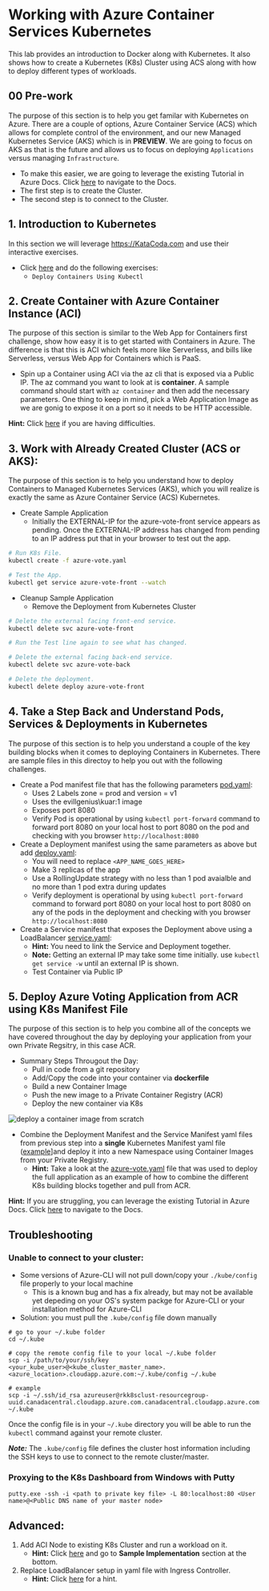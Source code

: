 # Working with Azure Container Services Kubernetes

This lab provides an introduction to Docker along with Kubernetes. It also shows how to create a Kubernetes (K8s) Cluster using ACS along with how to deploy different types of workloads.

## 00 Pre-work

The purpose of this section is to help you get familar with Kubernetes on Azure. There are a couple of options, Azure Container Service (ACS) which allows for complete control of the environment, and our new Managed Kubernetes Service (AKS) which is in **PREVIEW**. We are going to focus on AKS as that is the future and allows us to focus on deploying ``Applications`` versus managing ``Infrastructure``.

- To make this easier, we are going to leverage the existing Tutorial in Azure Docs. Click [here](https://docs.microsoft.com/en-us/azure/aks/kubernetes-walkthrough) to navigate to the Docs.
- The first step is to create the Cluster.
- The second step is to connect to the Cluster.

## 1. Introduction to Kubernetes

In this section we will leverage https://KataCoda.com and use their interactive exercises.

- Click [here](https://katacoda.com/courses/kubernetes) and do the following exercises:
    - ``Deploy Containers Using Kubectl``

## 2. Create Container with Azure Container Instance (ACI)

The purpose of this section is similar to the Web App for Containers first challenge, show how easy it is to get started with Containers in Azure. The difference is that this is ACI which feels more like Serverless, and bills like Serverless, versus Web App for Containers which is PaaS.

- Spin up a Container using ACI via the az cli that is exposed via a Public IP. The az command you want to look at is **container**. A sample command should start with ``az container`` and then add the necessary parameters. One thing to keep in mind, pick a Web Application Image as we are gonig to expose it on a port so it needs to be HTTP accessible.

**Hint:** Click [here](https://docs.microsoft.com/en-us/azure/container-instances/container-instances-quickstart) if you are having difficulties.

## 3. Work with Already Created Cluster (ACS or AKS):

The purpose of this section is to help you understand how to deploy Containers to Managed Kubernetes Services (AKS), which you will realize is exactly the same as Azure Container Service (ACS) Kubernetes.

- Create Sample Application
    * Initially the EXTERNAL-IP for the azure-vote-front service appears as pending. Once the EXTERNAL-IP address has changed from pending to an IP address put that in your browser to test out the app.
```bash
# Run K8s File.
kubectl create -f azure-vote.yaml

# Test the App.
kubectl get service azure-vote-front --watch
```
- Cleanup Sample Application
    * Remove the Deployment from Kubernetes Cluster
```bash
# Delete the external facing front-end service.
kubectl delete svc azure-vote-front

# Run the Test line again to see what has changed.

# Delete the external facing back-end service.
kubectl delete svc azure-vote-back

# Delete the deployment.
kubectl delete deploy azure-vote-front
```

## 4. Take a Step Back and Understand Pods, Services & Deployments in Kubernetes

The purpose of this section is to help you understand a couple of the key building blocks when it comes to deploying Containers in Kubernetes. There are sample files in this directoy to help you out with the following challenges.

- Create a Pod manifest file that has the following parameters [pod.yaml](pod.yaml):
    * Uses 2 Labels zone = prod and version = v1
    * Uses the evillgenius\kuar:1 image
    * Exposes port 8080
    * Verify Pod is operational by using ``kubectl port-forward`` command to forward port 8080 on your local host to port 8080 on the pod and checking with you browser ``http://localhost:8080``
- Create a Deployment manifest using the same parameters as above but add [deploy.yaml](deploy.yaml):
    * You will need to replace ``<APP_NAME_GOES_HERE>``
    * Make 3 replicas of the app
    * Use a RollingUpdate strategy with no less than 1 pod avaialble and no more than 1 pod extra during updates
    * Verify deployment is operational by using ``kubectl port-forward`` command to forward port 8080 on your local host to port 8080 on any of the pods in the deployment and checking with you browser ``http://localhost:8080``
- Create a Service manifest that exposes the Deployment above using a LoadBalancer [service.yaml](service.yaml):
    * **Hint:** You need to link the Service and Deployment together.
    * **Note:** Getting an external IP may take some time initially. use ``kubectl get service -w`` until an external IP is shown.
    * Test Container via Public IP

## 5. Deploy Azure Voting Application from ACR using K8s Manifest File

The purpose of this section is to help you combine all of the concepts we have covered throughout the day by deploying your application from your own Private Regsitry, in this case ACR.

- Summary Steps Througout the Day:
    * Pull in code from a git repository
    * Add/Copy the code into your container via **dockerfile**
    * Build a new Container Image
    * Push the new image to a Private Container Registry (ACR)
    * Deploy the new container via K8s

![deploy a container image from scratch](images/git_pull_docker_build_push_k8s_workflow.png)

- Combine the Deployment Manifest and the Service Manifest yaml files from previous step into a **single** Kubernetes Manifest yaml file ([example](kubernetes-manifest-example.yaml)]and deploy it into a new Namespace using Container Images from your Private Registry.
    * **Hint:** Take a look at the [azure-vote.yaml](azure-vote.yaml) file that was used to deploy the full application as an example of how to combine the different K8s building blocks together and pull from ACR.

**Hint:** If you are struggling, you can leverage the existing Tutorial in Azure Docs. Click [here](https://docs.microsoft.com/en-us/azure/aks/tutorial-kubernetes-deploy-application) to navigate to the Docs.

## Troubleshooting

### Unable to connect to your cluster:
- Some versions of Azure-CLI will not pull down/copy your ```./kube/config``` file properly to your local machine
    -  This is a known bug and has a fix already, but may not be available yet depeding on your OS's system packge for Azure-CLI or your installation method for Azure-CLI
- Solution: you must pull the ```.kube/config``` file down manually

```:bash
# go to your ~/.kube folder
cd ~/.kube

# copy the remote config file to your local ~/.kube folder
scp -i /path/to/your/ssh/key <your_kube_user>@<kube_cluster_master_name>.<azure_location>.cloudapp.azure.com:~/.kube/config ~/.kube

# example
scp -i ~/.ssh/id_rsa azureuser@rkk8sclust-resourcegroup-uuid.canadacentral.cloudapp.azure.com.canadacentral.cloudapp.azure.com:~/.kube/config ~/.kube
```

Once the config file is in your ```~/.kube``` directory you will be able to run the ```kubectl``` command against your remote cluster.

***Note:*** The ```.kube/config``` file defines the cluster host information including the SSH keys to use to connect to the remote cluster/master.

### Proxying to the K8s Dashboard from Windows with Putty

```
putty.exe -ssh -i <path to private key file> -L 80:localhost:80 <User name>@<Public DNS name of your master node>
```

## Advanced:

1. Add ACI Node to existing K8s Cluster and run a workload on it.
    - **Hint:** Click [here](https://docs.microsoft.com/en-us/azure/container-instances/container-instances-orchestrator-relationship#sample-implementation-azure-container-instances-connector-for-kubernetes) and go to **Sample Implementation** section at the bottom.
2. Replace LoadBalancer setup in yaml file with Ingress Controller.
    - **Hint:** Click [here](https://docs.microsoft.com/en-us/azure/aks/kubernetes-helm) for a hint.
